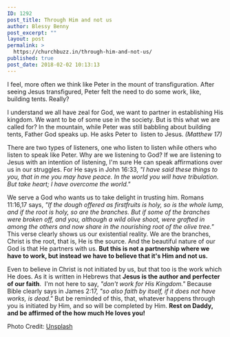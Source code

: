 ```yaml
---
ID: 1292
post_title: Through Him and not us
author: Blessy Benny
post_excerpt: ""
layout: post
permalink: >
  https://churchbuzz.in/through-him-and-not-us/
published: true
post_date: 2018-02-02 10:13:13
---
```

I feel, more often we think like Peter in the mount of transfiguration. After seeing Jesus transfigured, Peter felt the need to do some work, like, building tents. Really?

I understand we all have zeal for God, we want to partner in establishing His kingdom. We want to be of some use in the society. But is this what we are called for? In the mountain, while Peter was still babbling about building tents, Father God speaks up. He asks Peter to  listen to Jesus. <em>(Matthew 17)</em>

There are two types of listeners, one who listen to listen while others who listen to speak like Peter. Why are we listening to God? If we are listening to Jesus with an intention of listening, I'm sure He can speak affirmations over us in our struggles. For He says in John 16:33, <em>"I have said these things to you, that in me you may have peace. In the world you will have tribulation. But take heart; I have overcome the world."</em>

We serve a God who wants us to take delight in trusting him. Romans 11:16,17 says, <em>"If the dough offered as firstfruits is holy, so is the whole lump, and if the root is holy, so are the branches. But if some of the branches were broken off, and you, although a wild olive shoot, were grafted in among the others and now share in the nourishing root of the olive tree."</em> This verse clearly shows us our existential reality. We are the branches, Christ is the root, that is, He is the source. And the beautiful nature of our God is that He partners with us. <strong>But this is not a partnership where we have to work, but instead we have to believe that it's Him and not us.</strong>

Even to believe in Christ is not initiated by us, but that too is the work which He does. As it is written in Hebrews that <strong>Jesus is the author and perfecter of our faith</strong>.  I'm not here to say, <em>"don't work for His Kingdom."</em> Because Bible clearly says in James 2:17, <em>"so also faith by itself, if it does not have works, is dead."</em> But be reminded of this, that, whatever happens through you is initiated by Him, and so will be completed by Him. <strong>Rest on Daddy, and be affirmed of the how much He loves you!</strong>

Photo Credit: <a href="https://unsplash.com/photos/-wjk_SSqCE4">Unsplash</a>